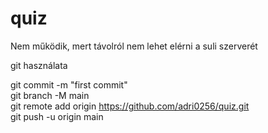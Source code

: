 # quiz

Nem működik, mert távolról nem lehet elérni a suli szerverét

git használata

git commit -m "first commit" \
git branch -M main \
git remote add origin https://github.com/adri0256/quiz.git \
git push -u origin main
